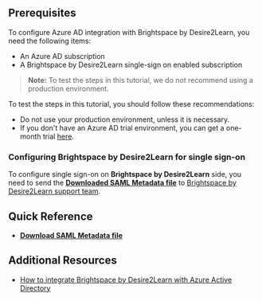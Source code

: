 ## Prerequisites

To configure Azure AD integration with Brightspace by Desire2Learn, you need the following items:

- An Azure AD subscription
- A Brightspace by Desire2Learn single-sign on enabled subscription

> **Note:**
> To test the steps in this tutorial, we do not recommend using a production environment.

To test the steps in this tutorial, you should follow these recommendations:

- Do not use your production environment, unless it is necessary.
- If you don't have an Azure AD trial environment, you can get a one-month trial [here](https://azure.microsoft.com/pricing/free-trial/).

### Configuring Brightspace by Desire2Learn for single sign-on

To configure single sign-on on **Brightspace by Desire2Learn** side, you need to send the **[Downloaded SAML Metadata file](%metadata:metadataDownloadUrl%)** to [Brightspace by Desire2Learn support team](https://www.d2l.com/contact/).

## Quick Reference

* **[Download SAML Metadata file](%metadata:metadataDownloadUrl%)**

## Additional Resources

* [How to integrate Brightspace by Desire2Learn with Azure Active Directory](https://docs.microsoft.com/azure/active-directory/active-directory-saas-brightspace-desire2learn-tutorial)
